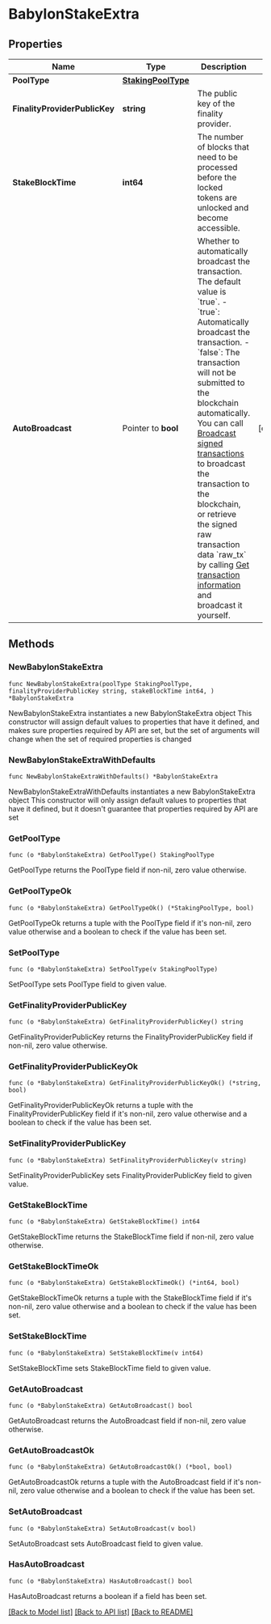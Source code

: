# BabylonStakeExtra

## Properties

Name | Type | Description | Notes
------------ | ------------- | ------------- | -------------
**PoolType** | [**StakingPoolType**](StakingPoolType.md) |  | 
**FinalityProviderPublicKey** | **string** | The public key of the finality provider. | 
**StakeBlockTime** | **int64** | The number of blocks that need to be processed before the locked tokens are unlocked and become accessible. | 
**AutoBroadcast** | Pointer to **bool** | Whether to automatically broadcast the transaction. The default value is &#x60;true&#x60;.  - &#x60;true&#x60;: Automatically broadcast the transaction. - &#x60;false&#x60;: The transaction will not be submitted to the blockchain automatically. You can call [Broadcast signed transactions](/v2/api-references/transactions/broadcast-signed-transactions) to broadcast the transaction to the blockchain, or retrieve the signed raw transaction data &#x60;raw_tx&#x60; by calling [Get transaction information](/v2/api-references/transactions/get-transaction-information) and broadcast it yourself.  | [optional] 

## Methods

### NewBabylonStakeExtra

`func NewBabylonStakeExtra(poolType StakingPoolType, finalityProviderPublicKey string, stakeBlockTime int64, ) *BabylonStakeExtra`

NewBabylonStakeExtra instantiates a new BabylonStakeExtra object
This constructor will assign default values to properties that have it defined,
and makes sure properties required by API are set, but the set of arguments
will change when the set of required properties is changed

### NewBabylonStakeExtraWithDefaults

`func NewBabylonStakeExtraWithDefaults() *BabylonStakeExtra`

NewBabylonStakeExtraWithDefaults instantiates a new BabylonStakeExtra object
This constructor will only assign default values to properties that have it defined,
but it doesn't guarantee that properties required by API are set

### GetPoolType

`func (o *BabylonStakeExtra) GetPoolType() StakingPoolType`

GetPoolType returns the PoolType field if non-nil, zero value otherwise.

### GetPoolTypeOk

`func (o *BabylonStakeExtra) GetPoolTypeOk() (*StakingPoolType, bool)`

GetPoolTypeOk returns a tuple with the PoolType field if it's non-nil, zero value otherwise
and a boolean to check if the value has been set.

### SetPoolType

`func (o *BabylonStakeExtra) SetPoolType(v StakingPoolType)`

SetPoolType sets PoolType field to given value.


### GetFinalityProviderPublicKey

`func (o *BabylonStakeExtra) GetFinalityProviderPublicKey() string`

GetFinalityProviderPublicKey returns the FinalityProviderPublicKey field if non-nil, zero value otherwise.

### GetFinalityProviderPublicKeyOk

`func (o *BabylonStakeExtra) GetFinalityProviderPublicKeyOk() (*string, bool)`

GetFinalityProviderPublicKeyOk returns a tuple with the FinalityProviderPublicKey field if it's non-nil, zero value otherwise
and a boolean to check if the value has been set.

### SetFinalityProviderPublicKey

`func (o *BabylonStakeExtra) SetFinalityProviderPublicKey(v string)`

SetFinalityProviderPublicKey sets FinalityProviderPublicKey field to given value.


### GetStakeBlockTime

`func (o *BabylonStakeExtra) GetStakeBlockTime() int64`

GetStakeBlockTime returns the StakeBlockTime field if non-nil, zero value otherwise.

### GetStakeBlockTimeOk

`func (o *BabylonStakeExtra) GetStakeBlockTimeOk() (*int64, bool)`

GetStakeBlockTimeOk returns a tuple with the StakeBlockTime field if it's non-nil, zero value otherwise
and a boolean to check if the value has been set.

### SetStakeBlockTime

`func (o *BabylonStakeExtra) SetStakeBlockTime(v int64)`

SetStakeBlockTime sets StakeBlockTime field to given value.


### GetAutoBroadcast

`func (o *BabylonStakeExtra) GetAutoBroadcast() bool`

GetAutoBroadcast returns the AutoBroadcast field if non-nil, zero value otherwise.

### GetAutoBroadcastOk

`func (o *BabylonStakeExtra) GetAutoBroadcastOk() (*bool, bool)`

GetAutoBroadcastOk returns a tuple with the AutoBroadcast field if it's non-nil, zero value otherwise
and a boolean to check if the value has been set.

### SetAutoBroadcast

`func (o *BabylonStakeExtra) SetAutoBroadcast(v bool)`

SetAutoBroadcast sets AutoBroadcast field to given value.

### HasAutoBroadcast

`func (o *BabylonStakeExtra) HasAutoBroadcast() bool`

HasAutoBroadcast returns a boolean if a field has been set.


[[Back to Model list]](../README.md#documentation-for-models) [[Back to API list]](../README.md#documentation-for-api-endpoints) [[Back to README]](../README.md)


